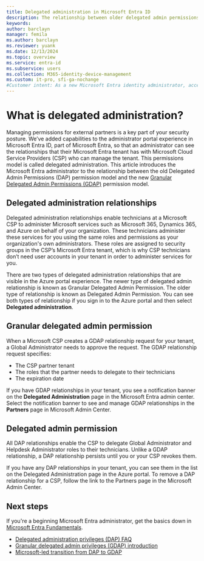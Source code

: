 ```yaml
---
title: Delegated administration in Microsoft Entra ID
description: The relationship between older delegated admin permissions and new granular delegated admin permissions in Microsoft Entra ID
keywords: 
author: barclayn
manager: femila
ms.author: barclayn
ms.reviewer: yuank
ms.date: 12/13/2024
ms.topic: overview
ms.service: entra-id
ms.subservice: users
ms.collection: M365-identity-device-management
ms.custom: it-pro, sfi-ga-nochange
#Customer intent: As a new Microsoft Entra identity administrator, access management requires me to understand the permissions of partners who have access to our resources.
---
```

# What is delegated administration?

Managing permissions for external partners is a key part of your security posture. We’ve added capabilities to the administrator portal experience in Microsoft Entra ID, part of Microsoft Entra, so that an administrator can see the relationships that their Microsoft Entra tenant has with Microsoft Cloud Service Providers (CSP) who can manage the tenant. This permissions model is called delegated administration. This article introduces the Microsoft Entra administrator to the relationship between the old Delegated Admin Permissions (DAP) permission model and the new [Granular Delegated Admin Permissions (GDAP)](/partner-center/gdap-introduction) permission model.

## Delegated administration relationships

Delegated administration relationships enable technicians at a Microsoft CSP to administer Microsoft services such as Microsoft 365, Dynamics 365, and Azure on behalf of your organization. These technicians administer these services for you using the same roles and permissions as your organization's own administrators. These roles are assigned to security groups in the CSP’s Microsoft Entra tenant, which is why CSP technicians don’t need user accounts in your tenant in order to administer services for you.

There are two types of delegated administration relationships that are visible in the Azure portal experience. The newer type of delegated admin relationship is known as Granular Delegated Admin Permission. The older type of relationship is known as Delegated Admin Permission. You can see both types of relationship if you sign in to the Azure portal and then select **Delegated administration**.

## Granular delegated admin permission
When a Microsoft CSP creates a GDAP relationship request for your tenant, a Global Administrator needs to approve the request. The GDAP relationship request specifies:

- The CSP partner tenant
- The roles that the partner needs to delegate to their technicians
- The expiration date

If you have GDAP relationships in your tenant, you see a notification banner on the **Delegated Administration** page in the Microsoft Entra admin center. Select the notification banner to see and manage GDAP relationships in the **Partners** page in Microsoft Admin Center.

## Delegated admin permission

All DAP relationships enable the CSP to delegate Global Administrator and Helpdesk Administrator roles to their technicians. Unlike a GDAP relationship, a DAP relationship persists until you or your CSP revokes them.

If you have any DAP relationships in your tenant, you can see them in the list on the Delegated Administration page in the Azure portal. To remove a DAP relationship for a CSP, follow the link to the Partners page in the Microsoft Admin Center.

## Next steps

If you're a beginning Microsoft Entra administrator, get the basics down in [Microsoft Entra Fundamentals](~/fundamentals/index.yml).

- [Delegated administration privileges (DAP) FAQ](/partner-center/dap-faq)
- [Granular delegated admin privileges (GDAP) introduction](/partner-center/gdap-introduction)
- [Microsoft-led transition from DAP to GDAP](/partner-center/gdap-microsoft-led-transition)

